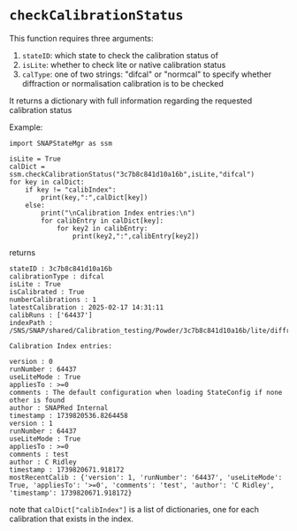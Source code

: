 # `checkCalibrationStatus`

This function requires three arguments: 

1. `stateID`: which state to check the calibration status of
2. `isLite`: whether to check lite or native calibration status
3. `calType`: one of two strings: "difcal" or "normcal" to specify whether diffraction or normalisation calibration is to be checked

It returns a dictionary with full information regarding the requested calibration status

Example:
```
import SNAPStateMgr as ssm

isLite = True
calDict = ssm.checkCalibrationStatus("3c7b8c841d10a16b",isLite,"difcal")
for key in calDict:
    if key != "calibIndex":
        print(key,":",calDict[key])
    else:
        print("\nCalibration Index entries:\n")
        for calibEntry in calDict[key]:
            for key2 in calibEntry:
                print(key2,":",calibEntry[key2])
```
returns
```
stateID : 3c7b8c841d10a16b
calibrationType : difcal
isLite : True
isCalibrated : True
numberCalibrations : 1
latestCalibration : 2025-02-17 14:31:11
calibRuns : ['64437']
indexPath : /SNS/SNAP/shared/Calibration_testing/Powder/3c7b8c841d10a16b/lite/diffraction/CalibrationIndex.json

Calibration Index entries:

version : 0
runNumber : 64437
useLiteMode : True
appliesTo : >=0
comments : The default configuration when loading StateConfig if none other is found
author : SNAPRed Internal
timestamp : 1739820536.8264458
version : 1
runNumber : 64437
useLiteMode : True
appliesTo : >=0
comments : test
author : C Ridley
timestamp : 1739820671.918172
mostRecentCalib : {'version': 1, 'runNumber': '64437', 'useLiteMode': True, 'appliesTo': '>=0', 'comments': 'test', 'author': 'C Ridley', 'timestamp': 1739820671.918172}
```
note that `calDict["calibIndex"]` is a list of dictionaries, one for each calibration that exists in the index.

